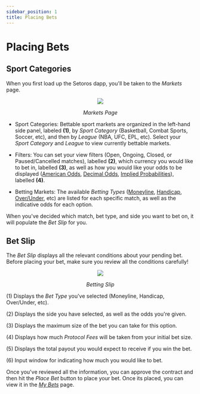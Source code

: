 ```yaml
---
sidebar_position: 1
title: Placing Bets
---
```


<head>
    <title>Documentation | Placing Bets</title>
    <meta name="title" property="og:title" content="Documentation | Placing Bets" />
    <meta name="description" content="Documentation | Placing Bets" />
    <meta name="description" property="og:description" content="Documentation | Placing Bets" />
    <meta name="image" property="og:image" content="https://i.imgur.com/hOkIzdp.png" />
    <meta name="twitter:title" content="Setoros Protocol" />
    <meta name="twitter:description" content="Documentation | Placing Bets" />
    <meta name="twitter:image" content="https://i.imgur.com/hOkIzdp.png"/>
    <meta name="twitter:card" content="summary_large_image" />
    <meta name="twitter:site" content="@setoros" />
</head>


# Placing Bets

## Sport Categories

When you first load up the Setoros dapp, you'll be taken to the *Markets* page.

<center>
  <img src="/img/for-users/placing-bets/1.png"></img>
  <p><i>Markets Page</i></p>
</center>

* Sport Categories: Bettable sport markets are organized in the left-hand side panel, labeled **(1)**, by *Sport Category* (Basketball, Combat Sports, Soccer, etc), and then by *League* (NBA, UFC, EPL, etc). Select your *Sport Category* and *League* to view currently bettable markets.

* Filters: You can set your view filters (Open, Ongoing, Closed, or Paused/Cancelled matches), labelled **(2)**, which currency you would like to bet in, labelled **(3)**, as well as how you would like your odds to be displayed ([American Odds](/for-users/glossary#american-odds), [Decimal Odds](/for-users/glossary#decimal-odds), [Implied Probabilities](/for-users/glossary#implied-probabilities)), labelled **(4)**.

* Betting Markets: The available *Betting Types* ([Moneyline](/for-users/glossary#moneyline-bet), [Handicap](/for-users/glossary#handicap-bet), [Over/Under](/for-users/glossary#overunder-bet), etc) are listed for each specific match, as well as the indicative odds for each option. 

When you've decided which match, bet type, and side you want to bet on, it will populate the *Bet Slip* for you.

## Bet Slip

The *Bet Slip* displays all the relevant conditions about your pending bet. Before placing your bet, make sure you review all the conditions carefully!

<center>
  <img src="/img/for-users/placing-bets/2.png"></img>
  <p><i>Betting Slip</i></p>
</center>

(1) Displays the *Bet Type* you've selected (Moneyline, Handicap, Over/Under, etc).

(2) Displays the side you have selected, as well as the odds you're given.

(3) Displays the maximum size of the bet you can take for this option.

(4) Displays how much *Protocol Fees* will be taken from your initial bet size.

(5) Displays the total payout you would expect to receive if you win the bet.

(6) Input window for indicating how much you would like to bet.

Once you've reviewed all the information, you can approve the contract and then hit the *Place Bet* button to place your bet. Once its placed, you can view it in the [*My Bets*](/for-users/my-bets) page.

